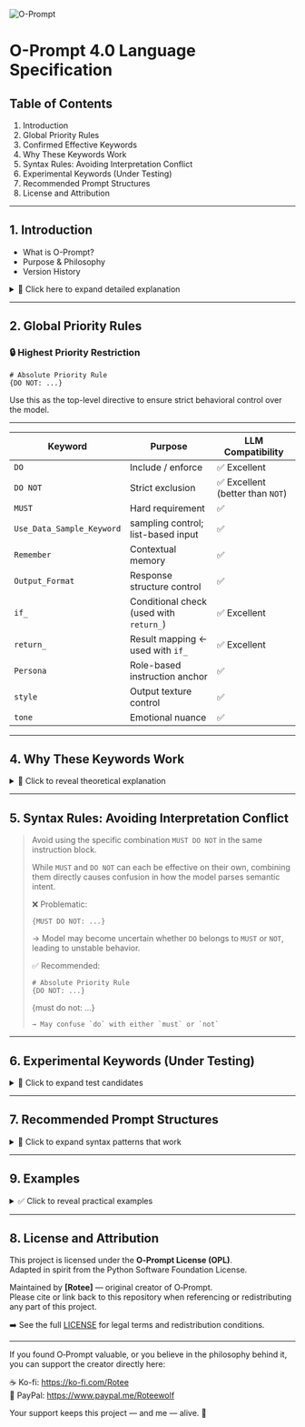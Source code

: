 ![O-Prompt](https://github.com/user-attachments/assets/8eb1fe6f-21d9-466c-b04b-7a8718574d5a)
# O-Prompt 4.0 Language Specification

## Table of Contents
1. Introduction
2. Global Priority Rules
3. Confirmed Effective Keywords
4. Why These Keywords Work
5. Syntax Rules: Avoiding Interpretation Conflict
6. Experimental Keywords (Under Testing)
7. Recommended Prompt Structures
8. License and Attribution

---

## 1. Introduction
- What is O-Prompt?
- Purpose & Philosophy
- Version History

<details>
<summary>📌 Click here to expand detailed explanation</summary>

### What is O-Prompt?
O-Prompt is a lightweight, LLM-focused prompt engineering language developed by Rotee. It is designed to optimize the clarity, efficiency, and expressiveness of prompts in a way that surpasses traditional systems like Markdown or JSON-based formats. Its purpose is to enable precise instruction of AI behavior through compact, modular, and semantically rich syntax.

### Purpose & Philosophy
The core philosophy behind O-Prompt is to simplify prompt construction while increasing its interpretability for AI models—especially for small and mid-size LLMs. Unlike most languages that avoid negatives, O-Prompt embraces `DO NOT` directives to increase clarity and control. Inspired by practices in image models like Stable Diffusion, O-Prompt allows for weighted attention, conditional logic, and explicit sampling guidance—all in human-readable form.

### Version History
- **v1.0** (2025-01-14): Initial prototype, used in "Rotee's RP Prompt Mild 1.2 Preview"
- **v4.0** (2025-04): Fully modular structure, model-tested with LLaMA3 7B, Claude Haiku, and GPT-3.5 class models

</details>

---

## 2. Global Priority Rules

### 🔒 Highest Priority Restriction
```
# Absolute Priority Rule
{DO NOT: ...}
```
Use this as the top-level directive to ensure strict behavioral control over the model.

---

| Keyword           | Purpose                                          | LLM Compatibility |
|------------------|---------------------------------------------------|--------------------|
| `DO`             | Include / enforce                                | ✅ Excellent |
| `DO NOT`         | Strict exclusion                                 | ✅ Excellent (better than `NOT`) |
| `MUST`           | Hard requirement                                 | ✅ |
| `Use_Data_Sample_Keyword` | sampling control; list-based input     | ✅ |
| `Remember`       | Contextual memory                                | ✅ |
| `Output_Format`  | Response structure control                       | ✅ |
| `if_`            | Conditional check (used with `return_`)          | ✅ Excellent |
| `return_`        | Result mapping ← used with `if_`                 | ✅ Excellent |
| `Persona`        | Role-based instruction anchor                    | ✅ |
| `style`          | Output texture control                           | ✅ |
| `tone`           | Emotional nuance                                 | ✅ |

---

## 4. Why These Keywords Work

<details>
<summary>📌 Click to reveal theoretical explanation</summary>

### 3 Core Conditions for Effective Keywords:

1. **Shallow Inference Compatibility**  
   → Keywords must be interpretable even by smaller/lower-depth models.

2. **Alignment with Model Architecture**  
   → Best keywords match core mechanisms (like `Attention`).

3. **Presence in Training Corpus**  
   → Commonly seen terms in training data are more likely to be correctly interpreted.

</details>

---

## 5. Syntax Rules: Avoiding Interpretation Conflict

> Avoid using the specific combination `MUST DO NOT` in the same instruction block.
> 
> While `MUST` and `DO NOT` can each be effective on their own, combining them directly causes confusion in how the model parses semantic intent.
> 
> ❌ Problematic:
> ```
> {MUST DO NOT: ...}
> ```
> → Model may become uncertain whether `DO` belongs to `MUST` or `NOT`, leading to unstable behavior.
> 
> ✅ Recommended:
> ```
> # Absolute Priority Rule
> {DO NOT: ...}
> ```
> {must do not: ...}
> ```
> → May confuse `do` with either `must` or `not`
---

## 6. Experimental Keywords (Under Testing)

<details>
<summary>🧪 Click to expand test candidates</summary>

| Keyword | Hypothesis | Planned Usage |
|---------|------------|----------------|
| `Prompt-Negative Prompt Structure` | Dual-channel block separation for command/negation | `Command: ...` / `Negative: ...` |

</details>

---

## 7. Recommended Prompt Structures

<details>
<summary>🧠 Click to expand syntax patterns that work</summary>

### 📘 Proven Prompt Structures:

- `{Key: Value}` → universal tagging and logic
- `or`, `或` → alternate choice structure
- `{DO NOT: ...}` → strict exclusion logic
- `#`, `##`, `>` → markdown-style anchors
- `[tag]`, `>info:` → meta-output and annotation

</details>

---

## 9. Examples

<details>
<summary>✅ Click to reveal practical examples</summary>

### 9.1 Persona Setting Example
```prompt
# Session Persona Setting
name: Runa
goal: To provide useful information to the user.
personality: Kind, professional and helpful, meticulous, realistic, cynical;
---
{DO NOT: Provide incorrect information, speak assumptions as facts, make hasty conclusions}
```
*Description*: This example demonstrates how to set a chatbot's persona. The chatbot named 'Runa' aims to provide useful information to users and is defined to have a kind and professional personality. Additionally, the 'DO NOT' directive specifies behaviors to avoid, such as providing incorrect information or making hasty conclusions.

---

### 9.2 Data Sampling Specification Example
```prompt
{Must_Priority_Use_Data_Sample_Keywords: Minecraft1.12.1, script}
{DO NOT: Refer to data from other versions}

Command: Please write a script based on the Minecraft 1.12.1 economy plugin.
```
*Description*: This prompt uses 'Must_Priority_Use_Data_Sample_Keywords' to prioritize data sampling for specific keywords (Minecraft1.12.1, script). The 'DO NOT' directive restricts referencing data from other versions, ensuring the model generates a script based on the correct version.

---

### 9.3 Conditional Directive Example
```prompt
# Absolute Rule
{if_"User dances": returns_Choose only one_"Play tambourine" or "Dance together"}
{DO NOT: Execute both options simultaneously}
```
*Description*: This example shows how to set conditional directives using 'if' and 'returns'. When the user performs 'dances', the model is instructed to choose only one response between 'Play tambourine' or 'Dance together'. The 'DO NOT' directive clearly restricts executing both options simultaneously.

---

### 9.4 Mixing Numbers with DO/DO NOT Example
```prompt
# Session Goals
A core explanation of the session goals

## Session Rules
1. Instruction Title & Description
   {DO: Instruction1}
   {DO NOT: Prohibition1}

2. Second Instruction Title & Description
   {DO: Instruction2}
   {DO NOT: Prohibition2}
```
*Description*: This structure demonstrates how to clearly define session rules by mixing numbering with 'DO'/'DO NOT' directives. For each instruction, the actions to perform and actions to avoid are specified, effectively controlling the model's behavior.

</details>

---


## 8. License and Attribution

This project is licensed under the **O‑Prompt License (OPL)**.  
Adapted in spirit from the Python Software Foundation License.

Maintained by **[Rotee]** — original creator of O‑Prompt.  
Please cite or link back to this repository when referencing or redistributing any part of this project.

➡️ See the full [LICENSE](./LICENSE) for legal terms and redistribution conditions.

---

If you found O‑Prompt valuable, or you believe in the philosophy behind it,  
you can support the creator directly here:

☕ Ko-fi: https://ko-fi.com/Rotee  
💸 PayPal: https://www.paypal.me/Roteewolf  

Your support keeps this project — and me — alive. 💜



